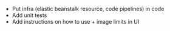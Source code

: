 * Put infra (elastic beanstalk resource, code pipelines) in code
* Add unit tests
* Add instructions on how to use + image limits in UI
